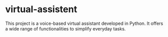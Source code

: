 # virtual-assistent
This project is a voice-based virtual assistant developed in Python. It offers a wide range of functionalities to simplify everyday tasks.
